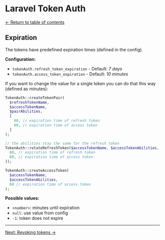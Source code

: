 # Laravel Token Auth

[&larr; Return to table of contents](./README.md)

## Expiration

The tokens have predefined expiration times (defined in the config).

**Configuration:**

- `tokenAuth.refresh_token_expiration` - Default: _7 days_
- `tokenAuth.access_token_expiration` - Default: _10 minutes_

If you want to change the value for a single token you can do that this way (defined as minutes):

```php
TokenAuth::createTokenPair(
  $refreshTokenName,
  $accessTokenName,
  $pairAbilities,
  [
    60, // expiration time of refresh token
    60, // expiration time of access token
  ]
);

// the abilities stay the same for the refresh token
TokenAuth::rotateRefreshToken($accessTokenName, $accessTokenAbilities, [
  60, // expiration time of refresh token
  60, // expiration time of access token
]);

TokenAuth::createAccessToken(
  $accessTokenName,
  $accessTokenAbilities,
  60 // expiration time of access token
);
```

**Possible values:**

- `<number>`: minutes until expiration
- `null`: use value from config
- `-1`: token does not expire

---

[Next: Revoking tokens &rarr;](./revoking.md)
